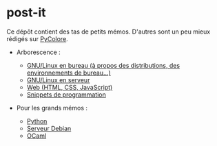 # post-it

Ce dépôt contient des tas de petits mémos. D'autres sont un peu mieux rédigés sur 
[PyColore](https://www.pycolore.fr/categories/cat_memo/).

* Arborescence :
  * [GNU/Linux en bureau (à propos des distributions, des environnements de bureau...)](linux-dekstop)
  * [GNU/Linux en serveur](serveur)
  * [Web (HTML, CSS, JavaScript)](web)
  * [Snippets de programmation](programmation)

* Pour les grands mémos :
  * [Python](https://www.pycolore.fr/python.pdf)
  * [Serveur Debian](https://www.pycolore.fr/debian)
  * [OCaml](https://www.pycolore.fr/ocaml)
